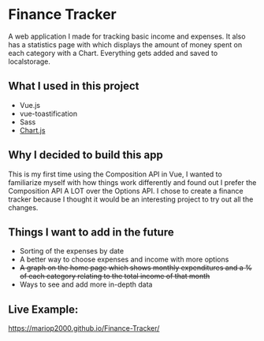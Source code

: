 # Finance Tracker
A web application I made for tracking basic income and expenses. It also has a statistics page with which displays the amount of money spent on each category with a Chart. Everything gets added and saved to localstorage.

## What I used in this project
* Vue.js
* vue-toastification
* Sass
* [Chart.js](https://www.chartjs.org/)

## Why I decided to build this app
This is my first time using the Composition API in Vue, I wanted to familiarize myself with how things work differently and found out I prefer the Composition API A LOT over the Options API. I chose to create a finance tracker because I thought it would be an interesting project to try out all the changes.

## Things I want to add in the future
* Sorting of the expenses by date
* A better way to choose expenses and income with more options
* ~~A graph on the home page which shows monthly expenditures and a % of each category relating to the total income of that month~~
* Ways to see and add more in-depth data

## Live Example: 
https://mariop2000.github.io/Finance-Tracker/
